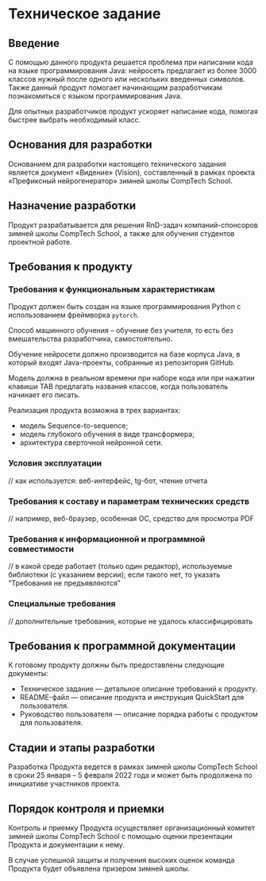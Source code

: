 # Техническое задание
 
## Введение
 
С помощью данного продукта решается проблема при написании кода на языке программирования Java: нейросеть предлагает из более 3000 классов нужный после одного или нескольких введенных символов. Также данный продукт помогает начинающим разработчикам познакомиться с языком программирования Java.

Для опытных разработчиков продукт ускоряет написание кода, помогая быстрее выбрать необходимый класс.
  
## Основания для разработки
 
Основанием для разработки настоящего технического задания является документ «Видение» (Vision), составленный в рамках проекта «Префиксный нейрогенератор» зимней школы CompTech School.
 
## Назначение разработки
 
Продукт разрабатывается для решения RnD-задач компаний-спонсоров зимней школы CompTech School, а также для обучения студентов проектной работе.
 
## Требования к продукту
 
### Требования к функциональным характеристикам
 
Продукт должен быть создан на языке программирования Python с использованием фреймворка `pytorch`.

Способ машинного обучения – обучение без учителя, то есть без вмешательства разработчика, самостоятельно.

Обучение нейросети должно производится на базе корпуса Java, в который входят Java-проекты, собранные из репозитория GitHub.

Модель должна в реальном времени при наборе кода или при нажатии клавиши TAB предлагать названия классов, когда пользователь начинает его писать.

Реализация продукта возможна в трех вариантах:

- модель Sequence-to-sequence;
- модель глубокого обучения в виде трансформера;
- архитектура сверточной нейронной сети.
 
### Условия эксплуатации
 
// как используется: веб-интерфейс, tg-бот, чтение отчета
 
### Требования к составу и параметрам технических средств
 
// например, веб-браузер, особенная ОС, средство для просмотра PDF
 
### Требования к информационной и программной совместимости
 
// в какой среде работает (только один редактор), используемые библиотеки (с указанием версии); если такого нет, то указать “Требования не предъявляются”
 
### Специальные требования
 
// дополнительные требования, которые не удалось классифицировать
 
## Требования к программной документации
 
К готовому продукту должны быть предоставлены следующие документы:

- Техническое задание — детальное описание требований к продукту.
- README-файл — описание продукта и инструкция QuickStart для пользователя.
- Руководство пользователя — описание порядка работы с продуктом для пользователя.
 
## Стадии и этапы разработки
 
Разработка Продукта ведется в рамках зимней школы CompTech School в сроки 25 января – 5 февраля 2022 года и может быть продолжена по инициативе участников проекта.
 
## Порядок контроля и приемки

Контроль и приемку Продукта осуществляет организационный комитет зимней школы CompTech School с помощью оценки презентации Продукта и документации к нему.

В случае успешной защиты и получения высоких оценок команда Продукта будет объявлена призером зимней школы.
